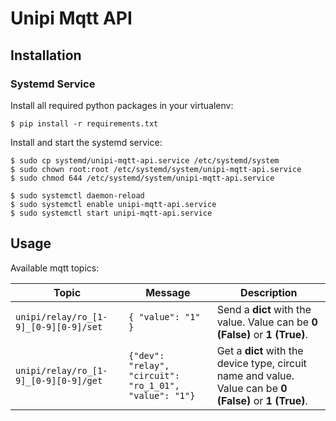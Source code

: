# Unipi Mqtt API

## Installation

### Systemd Service

Install all required python packages in your virtualenv:

```console
$ pip install -r requirements.txt
```

Install and start the systemd service:

```console
$ sudo cp systemd/unipi-mqtt-api.service /etc/systemd/system
$ sudo chown root:root /etc/systemd/system/unipi-mqtt-api.service
$ sudo chmod 644 /etc/systemd/system/unipi-mqtt-api.service

$ sudo systemctl daemon-reload
$ sudo systemctl enable unipi-mqtt-api.service
$ sudo systemctl start unipi-mqtt-api.service
```

## Usage

Available mqtt topics:

Topic | Message | Description
------ | ------ | ------
`unipi/relay/ro_[1-9]_[0-9][0-9]/set` | `{ "value": "1" }` | Send a **dict** with the value. Value can be **0 (False)** or **1 (True)**. | Enable/disable the selected relay.
`unipi/relay/ro_[1-9]_[0-9][0-9]/get` | `{"dev": "relay", "circuit": "ro_1_01", "value": "1"}` | Get a **dict** with the device type, circuit name and value. Value can be **0 (False)** or **1 (True)**. | Get information about the relay status.

